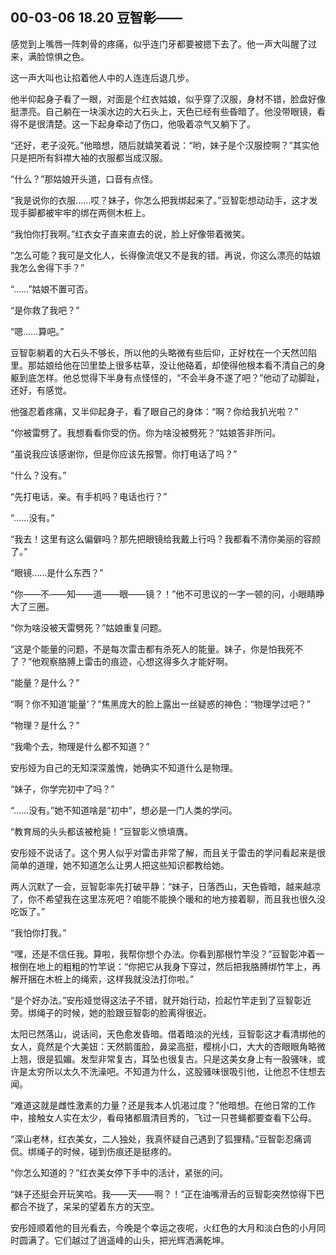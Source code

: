 ## 00-03-06 18.20 豆智彰——

感觉到上嘴唇一阵刺骨的疼痛，似乎连门牙都要被摁下去了。他一声大叫醒了过来，满脸惊惧之色。

这一声大叫也让掐着他人中的人连连后退几步。

他半仰起身子看了一眼，对面是个红衣姑娘，似乎穿了汉服，身材不错，脸盘好像挺漂亮。自己躺在一块溪水边的大石头上，天色已经有些昏暗了。他没带眼镜，看得不是很清楚。这一下起身牵动了伤口，他吸着凉气又躺下了。

“还好，老子没死。”他暗想，随后就嬉笑着说：“哟，妹子是个汉服控啊？”其实他只是把所有斜襟大袖的衣服都当成汉服。

“什么？”那姑娘开头道，口音有点怪。

“我是说你的衣服……哎？妹子，你怎么把我绑起来了。”豆智彰想动动手，这才发现手脚都被牢牢的绑在两侧木桩上。

“我怕你打我啊。”红衣女子直来直去的说，脸上好像带着微笑。

“怎么可能？我可是文化人，长得像流氓又不是我的错。再说，你这么漂亮的姑娘我怎么舍得下手？”

“……”姑娘不置可否。

“是你救了我吧？”

“嗯……算吧。”

豆智彰躺着的大石头不够长，所以他的头略微有些后仰，正好枕在一个天然凹陷里。那姑娘给他在凹里垫上很多枯草，没让他硌着，却使得他根本看不清自己的身躯到底怎样。他总觉得下半身有点怪怪的，“不会半身不遂了吧？”他动了动脚趾，还好，有感觉。

他强忍着疼痛，又半仰起身子，看了眼自己的身体：“啊？你给我扒光啦？”

“你被雷劈了。我想看看你受的伤。你为啥没被劈死？”姑娘答非所问。

“虽说我应该感谢你，但是你应该先报警。你打电话了吗？”

“什么？没有。”

“先打电话，亲。有手机吗？电话也行？”

“……没有。”

“我去！这里有这么偏僻吗？那先把眼镜给我戴上行吗？我都看不清你美丽的容颜了。”

“眼镜……是什么东西？”

“你——不——知——道——眼——镜？！”他不可思议的一字一顿的问，小眼睛睁大了三圈。

“你为啥没被天雷劈死？”姑娘重复问题。

“这是个能量的问题，不是每次雷击都有杀死人的能量。妹子，你是怕我死不了？”他观察胳膊上雷击的痕迹，心想这得多久才能好啊。

“能量？是什么？”

“啊？你不知道‘能量’？”焦黑庞大的脸上露出一丝疑惑的神色：“物理学过吧？”

“物理？是什么？”

“我嘞个去，物理是什么都不知道？”

安彤娅为自己的无知深深羞愧，她确实不知道什么是物理。

“妹子，你学完初中了吗？”

“……没有。”她不知道啥是“初中”，想必是一门人类的学问。

“教育局的头头都该被枪毙！”豆智彰义愤填膺。

安彤娅不说话了。这个男人似乎对雷击非常了解，而且关于雷击的学问看起来是很简单的道理，她不知道怎么让男人把这些知识都教给她。

两人沉默了一会，豆智彰率先打破平静：“妹子，日落西山，天色昏暗，越来越凉了，你不希望我在这里冻死吧？咱能不能换个暖和的地方接着聊，而且我也很久没吃饭了。”

“我怕你打我。”

“嘿，还是不信任我。算啦，我帮你想个办法。你看到那根竹竿没？”豆智彰冲着一根倒在地上的粗粗的竹竿说：“你把它从我身下穿过，然后把我胳膊绑竹竿上，再解开捆在木桩上的绳索，这样我就没法打你啦。”

“是个好办法。”安彤娅觉得这法子不错，就开始行动，捡起竹竿走到了豆智彰近旁。绑绳子的时候，她的脸跟豆智彰的脸离得很近。

太阳已然落山，说话间，天色愈发昏暗。借着暗淡的光线，豆智彰这才看清绑他的女人，竟然是个大美妞：天然鹅蛋脸，鼻梁高挺，樱桃小口，大大的杏眼眼角略微上翘，很是狐媚。发型非常复古，耳坠也很复古。只是这美女身上有一股骚味，或许是太穷所以太久不洗澡吧。不知道为什么，这股骚味很吸引他，让他忍不住想去闻。

“难道这就是雌性激素的力量？还是我本人饥渴过度？”他暗想。在他日常的工作中，接触女人实在太少，看母猪都眉清目秀的，飞过一只苍蝇都要查看下公母。

“深山老林，红衣美女，二人独处，我真怀疑自己遇到了狐狸精。”豆智彰忍痛调侃。绑绳子的时候，碰到伤痕还是挺疼的。

“你怎么知道的？”红衣美女停下手中的活计，紧张的问。

“妹子还挺会开玩笑哈。我——天——啊？！”正在油嘴滑舌的豆智彰突然惊得下巴都合不拢了，呆呆的望着东方的天空。

安彤娅顺着他的目光看去，今晚是个幸运之夜呢，火红色的大月和淡白色的小月同时圆满了。它们越过了逍遥峰的山头，把光辉洒满乾坤。
